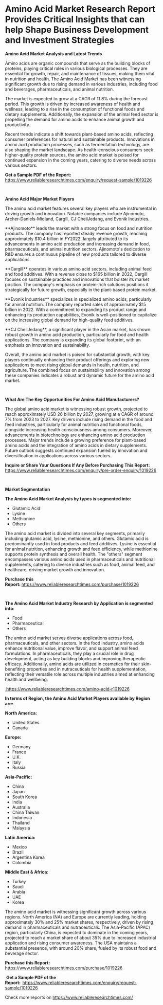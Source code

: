 <p><h1>Amino Acid Market Research Report Provides Critical Insights that can help Shape Business Development and Investment Strategies</h1></p><p><strong>Amino Acid Market Analysis and Latest Trends</strong></p>
<p><p>Amino acids are organic compounds that serve as the building blocks of proteins, playing critical roles in various biological processes. They are essential for growth, repair, and maintenance of tissues, making them vital in nutrition and health. The Amino Acid Market has been witnessing significant growth due to rising demand in various industries, including food and beverages, pharmaceuticals, and animal nutrition.</p><p>The market is expected to grow at a CAGR of 11.8% during the forecast period. This growth is driven by increased awareness of health and wellness, leading to a rise in the consumption of functional foods and dietary supplements. Additionally, the expansion of the animal feed sector is propelling the demand for amino acids to enhance animal growth and productivity.</p><p>Recent trends indicate a shift towards plant-based amino acids, reflecting consumer preferences for natural and sustainable products. Innovations in amino acid production processes, such as fermentation technology, are also shaping the market landscape. As health-conscious consumers seek higher-quality protein sources, the amino acid market is poised for continued expansion in the coming years, catering to diverse needs across various sectors.</p></p>
<p><strong>Get a Sample PDF of the Report:&nbsp;</strong> <a href="https://www.reliableresearchtimes.com/enquiry/request-sample/1019226?utm_campaign=3556&utm_medium=2&utm_source=Github&utm_content=ia&utm_term=01042025&utm_id=amino-acid">https://www.reliableresearchtimes.com/enquiry/request-sample/1019226</a></p>
<p>&nbsp;</p>
<p><strong>Amino Acid Major Market Players</strong></p>
<p><p>The amino acid market features several key players who are instrumental in driving growth and innovation. Notable companies include Ajinomoto, Archer-Daniels-Midland, Cargill, CJ CheilJedang, and Evonik Industries.</p><p>**Ajinomoto** leads the market with a strong focus on food and nutrition products. The company has reported steady revenue growth, reaching approximately $10.4 billion in FY2022, largely attributed to its advancements in amino acid production and increasing demand in food, pharmaceuticals, and animal nutrition sectors. Ajinomoto's dedication to R&D ensures a continuous pipeline of new products tailored to diverse applications.</p><p>**Cargill** operates in various amino acid sectors, including animal feed and food additives. With a revenue close to $165 billion in 2022, Cargill focuses on sustainable practices and innovations that bolster its market position. The company's emphasis on protein-rich solutions positions it strategically for future growth, especially in the plant-based protein market.</p><p>**Evonik Industries** specializes in specialized amino acids, particularly for animal nutrition. The company reported sales of approximately $15 billion in 2022. With a commitment to expanding its product range and enhancing its production capabilities, Evonik is well-positioned to capitalize on the increasing global demand for high-quality feed additives.</p><p>**CJ CheilJedang**, a significant player in the Asian market, has shown robust growth in amino acid production, particularly for food and health applications. The company is expanding its global footprint, with an emphasis on innovation and sustainability.</p><p>Overall, the amino acid market is poised for substantial growth, with key players continually enhancing their product offerings and exploring new applications to meet rising global demands in health, nutrition, and agriculture. The combined focus on sustainability and innovation among these companies indicates a robust and dynamic future for the amino acid market.</p></p>
<p>&nbsp;</p>
<p><strong>What Are The Key Opportunities For Amino Acid Manufacturers?</strong></p>
<p><p>The global amino acid market is witnessing robust growth, projected to reach approximately USD 26 billion by 2027, growing at a CAGR of around 7% from 2023 to 2027. Key drivers include rising demand in the food and feed industries, particularly for animal nutrition and functional foods, alongside increasing health consciousness among consumers. Moreover, advancements in biotechnology are enhancing amino acid production processes. Major trends include a growing preference for plant-based amino acids and the integration of amino acids in dietary supplements. Future outlook suggests continued expansion fueled by innovation and diversification in applications across various sectors.</p></p>
<p><strong>Inquire or Share Your Questions If Any Before Purchasing This Report:</strong> <a href="https://www.reliableresearchtimes.com/enquiry/pre-order-enquiry/1019226?utm_campaign=3556&utm_medium=2&utm_source=Github&utm_content=ia&utm_term=01042025&utm_id=amino-acid">https://www.reliableresearchtimes.com/enquiry/pre-order-enquiry/1019226</a></p>
<p>&nbsp;</p>
<p><strong>Market Segmentation</strong></p>
<p><strong>The Amino Acid Market Analysis by types is segmented into:</strong></p>
<p><ul><li>Glutamic Acid</li><li>Lysine</li><li>Methionine</li><li>Others</li></ul></p>
<p><p>The amino acid market is divided into several key segments, primarily including glutamic acid, lysine, methionine, and others. Glutamic acid is predominantly used in food products and feed additives. Lysine is essential for animal nutrition, enhancing growth and feed efficiency, while methionine supports protein synthesis and overall health. The "others" segment encompasses various amino acids used in pharmaceuticals and nutritional supplements, catering to diverse industries such as food, animal feed, and healthcare, driving market growth and innovation.</p></p>
<p><strong>Purchase this Report:&nbsp;</strong><a href="https://www.reliableresearchtimes.com/purchase/1019226?utm_campaign=3556&utm_medium=2&utm_source=Github&utm_content=ia&utm_term=01042025&utm_id=amino-acid">https://www.reliableresearchtimes.com/purchase/1019226</a></p>
<p>&nbsp;</p>
<p><strong>The Amino Acid Market Industry Research by Application is segmented into:</strong></p>
<p><ul><li>Food</li><li>Pharmaceutical</li><li>Others</li></ul></p>
<p><p>The amino acid market serves diverse applications across food, pharmaceuticals, and other sectors. In the food industry, amino acids enhance nutritional value, improve flavor, and support animal feed formulations. In pharmaceuticals, they play a crucial role in drug development, acting as key building blocks and improving therapeutic efficacy. Additionally, amino acids are utilized in cosmetics for their skin-benefiting properties and in nutraceuticals for health supplementation, reflecting their versatile role across multiple industries aimed at enhancing health and wellbeing.</p></p>
<p><a href="https://www.reliableresearchtimes.com/amino-acid-r1019226?utm_campaign=3556&utm_medium=2&utm_source=Github&utm_content=ia&utm_term=01042025&utm_id=amino-acid">&nbsp;https://www.reliableresearchtimes.com/amino-acid-r1019226</a></p>
<p><strong>In terms of Region, the Amino Acid Market Players available by Region are:</strong></p>
<p>
    <p> <strong> North America: </strong>
        <ul>
            <li>United States</li>
            <li>Canada</li>
        </ul>
        </p> 
    <p> <strong> Europe: </strong>
        <ul>
            <li>Germany</li>
            <li>France</li>
            <li>U.K.</li>
            <li>Italy</li>
            <li>Russia</li>
        </ul>
        </p> 
    <p> <strong> Asia-Pacific: </strong>
        <ul>
            <li>China</li>
            <li>Japan</li>
            <li>South Korea</li>
            <li>India</li>
            <li>Australia</li>
            <li>China Taiwan</li>
            <li>Indonesia</li>
            <li>Thailand</li>
            <li>Malaysia</li>
        </ul>
        </p> 
    <p> <strong> Latin America: </strong>
        <ul>
            <li>Mexico</li>
            <li>Brazil</li>
            <li>Argentina Korea</li>
            <li>Colombia</li>
        </ul>
        </p> 
    <p> <strong> Middle East & Africa: </strong>
        <ul>
            <li>Turkey</li>
            <li>Saudi</li>
            <li>Arabia</li>
            <li>UAE</li>
            <li>Korea</li>
        </ul>
    </p>
    </p>
<p><p>The amino acid market is witnessing significant growth across various regions. North America (NA) and Europe are currently leading, holding approximately 30% and 25% market shares, respectively, driven by rising demand in pharmaceuticals and nutraceuticals. The Asia-Pacific (APAC) region, particularly China, is expected to dominate in the coming years, projected to reach a market share of about 35% due to increased industrial application and rising consumer awareness. The USA maintains a substantial presence, with around 20% share, fueled by its robust food and beverage sector.</p></p>
<p><strong>Purchase this Report: </strong><a href="https://www.reliableresearchtimes.com/purchase/1019226?utm_campaign=3556&utm_medium=2&utm_source=Github&utm_content=ia&utm_term=01042025&utm_id=amino-acid">https://www.reliableresearchtimes.com/purchase/1019226</a></p>
<p>&nbsp;<strong>Get a Sample PDF of the Report:&nbsp;&nbsp;</strong><a href="https://www.reliableresearchtimes.com/enquiry/request-sample/1019226?utm_campaign=3556&utm_medium=2&utm_source=Github&utm_content=ia&utm_term=01042025&utm_id=amino-acid">https://www.reliableresearchtimes.com/enquiry/request-sample/1019226</a></p>
<p><strong></strong></p>
<p>Check more reports on <a href="https://www.reliableresearchtimes.com/?utm_campaign=3556&utm_medium=2&utm_source=Github&utm_content=ia&utm_term=01042025&utm_id=amino-acid">https://www.reliableresearchtimes.com/</a></p>